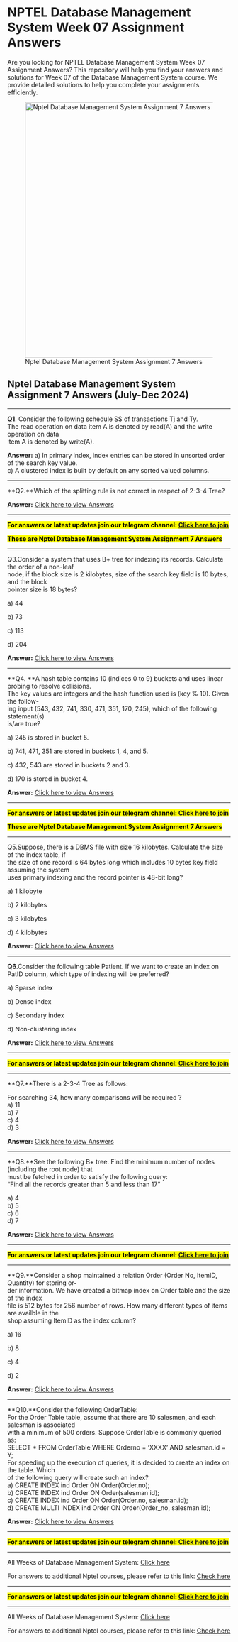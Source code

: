 # NPTEL Database Management System Week 07 Assignment Answers

Are you looking for NPTEL Database Management System Week 07 Assignment Answers? This repository will help you find your answers and solutions for Week 07 of the Database Management System course. We provide detailed solutions to help you complete your assignments efficiently.


<figure class="aligncenter size-large is-resized"><img decoding="async" width="1024" height="576" src="https://progiez.com/wp-content/uploads/2024/09/Data-Base-Management-System-Nptel-Week-7-Assignment-Answer-and-solution-Swayam-Platform-image-1024x576.webp" alt="Nptel Database Management System Assignment 7 Answers" class="wp-image-13642" title="Nptel Database Management System Assignment 7 Answers 1" srcset="https://progiez.com/wp-content/uploads/2024/09/Data-Base-Management-System-Nptel-Week-7-Assignment-Answer-and-solution-Swayam-Platform-image-1024x576.webp 1024w, https://progiez.com/wp-content/uploads/2024/09/Data-Base-Management-System-Nptel-Week-7-Assignment-Answer-and-solution-Swayam-Platform-image-300x169.webp 300w, https://progiez.com/wp-content/uploads/2024/09/Data-Base-Management-System-Nptel-Week-7-Assignment-Answer-and-solution-Swayam-Platform-image-768x432.webp 768w, https://progiez.com/wp-content/uploads/2024/09/Data-Base-Management-System-Nptel-Week-7-Assignment-Answer-and-solution-Swayam-Platform-image.webp 1280w" sizes="(max-width: 1024px) 100vw, 1024px"><figcaption class="wp-element-caption">Nptel Database Management System Assignment 7 Answers</figcaption></figure>

## **Nptel Database Management System Assignment 7 Answers (July-Dec 2024)**

* * *

**Q1**. Consider the following schedule S$ of transactions Tj and Ty.  
The read operation on data item A is denoted by read(A) and the write operation on data  
item A is denoted by write(A).

**Answer:** a) In primary index, index entries can be stored in unsorted order of the search key value.  
c) A clustered index is built by default on any sorted valued columns.

* * *

**Q2.**Which of the splitting rule is not correct in respect of 2-3-4 Tree?

**Answer:** [Click here to view Answers](https://progiez.com/nptel-database-management-system-assignment-7-answers)
* * *

**<mark class="has-inline-color has-vivid-red-color">For answers or latest updates join our telegram channel:<span> </span><a href="https://telegram.me/nptel_assignments" target="_blank" rel="noreferrer noopener">Click here to join</a></mark>**

**<mark class="has-inline-color has-vivid-red-color">These are Nptel Database Management System Assignment 7 Answers</mark>**

* * *

Q3.Consider a system that uses B+ tree for indexing its records. Calculate the order of a non-leaf  
node, if the block size is 2 kilobytes, size of the search key field is 10 bytes, and the block  
pointer size is 18 bytes?

a) 44

b) 73

c) 113

d) 204

**Answer:** [Click here to view Answers](https://progiez.com/nptel-database-management-system-assignment-7-answers)
* * *

**Q4. **A hash table contains 10 (indices 0 to 9) buckets and uses linear probing to resolve collisions.  
The key values are integers and the hash function used is (key % 10). Given the follow-  
ing input (543, 432, 741, 330, 471, 351, 170, 245), which of the following statement(s)  
is/are true?

a) 245 is stored in bucket 5.

b) 741, 471, 351 are stored in buckets 1, 4, and 5.

c) 432, 543 are stored in buckets 2 and 3.

d) 170 is stored in bucket 4.

**Answer:** [Click here to view Answers](https://progiez.com/nptel-database-management-system-assignment-7-answers)

* * *

**<mark class="has-inline-color has-vivid-red-color">For answers or latest updates join our telegram channel:<span> </span><a href="https://telegram.me/nptel_assignments" target="_blank" rel="noreferrer noopener">Click here to join</a></mark>**

**<mark class="has-inline-color has-vivid-red-color">These are Nptel Database Management System Assignment 7 Answers</mark>**

* * *

Q5.Suppose, there is a DBMS file with size 16 kilobytes. Calculate the size of the index table, if  
the size of one record is 64 bytes long which includes 10 bytes key field assuming the system  
uses primary indexing and the record pointer is 48-bit long?

a) 1 kilobyte

b) 2 kilobytes

c) 3 kilobytes

d) 4 kilobytes

**Answer:** [Click here to view Answers](https://progiez.com/nptel-database-management-system-assignment-7-answers)
* * *

**Q6**.Consider the following table Patient. If we want to create an index on PatID column, which type of indexing will be preferred?

a) Sparse index

b) Dense index

c) Secondary index

d) Non-clustering index

**Answer:** [Click here to view Answers](https://progiez.com/nptel-database-management-system-assignment-7-answers)
* * *

**<mark class="has-inline-color has-vivid-red-color">For answers or latest updates join our telegram channel:<span> </span><a href="https://telegram.me/nptel_assignments" target="_blank" rel="noreferrer noopener">Click here to join</a></mark>**

* * *

**Q7.**There is a 2-3-4 Tree as follows:

For searching 34, how many comparisons will be required ?  
a) 11  
b) 7  
c) 4  
d) 3

**Answer:** [Click here to view Answers](https://progiez.com/nptel-database-management-system-assignment-7-answers)
* * *

**Q8.**See the following B+ tree. Find the minimum number of nodes (including the root node) that  
must be fetched in order to satisfy the following query:  
“Find all the records greater than 5 and less than 17”

a) 4  
b) 5  
c) 6  
d) 7

**Answer:** [Click here to view Answers](https://progiez.com/nptel-database-management-system-assignment-7-answers)
* * *

**<mark class="has-inline-color has-vivid-red-color">For answers or latest updates join our telegram channel:<span> </span><a href="https://telegram.me/nptel_assignments" target="_blank" rel="noreferrer noopener">Click here to join</a></mark>**

* * *

**Q9.**Consider a shop maintained a relation Order (Order No, ItemID, Quantity) for storing or-  
der information. We have created a bitmap index on Order table and the size of the index  
file is 512 bytes for 256 number of rows. How many different types of items are availble in the  
shop assuming ItemID as the index column?

a) 16

b) 8

c) 4

d) 2

**Answer:** [Click here to view Answers](https://progiez.com/nptel-database-management-system-assignment-7-answers)
* * *

**Q10.**Consider the following OrderTable:  
For the Order Table table, assume that there are 10 salesmen, and each salesman is associated  
with a minimum of 500 orders. Suppose OrderTable is commonly queried as:  
SELECT \* FROM OrderTable WHERE Orderno = ‘XXXX’ AND salesman.id = Y;  
For speeding up the execution of queries, it is decided to create an index on the table. Which  
of the following query will create such an index?  
a) CREATE INDEX ind Order ON Order(Order.no);  
b) CREATE INDEX ind Order ON Order(salesman id);  
c) CREATE INDEX ind Order ON Order(Order.no, salesman.id);  
d) CREATE MULTI INDEX ind Order ON Order(Order\_no, salesman id);

**Answer:** [Click here to view Answers](https://progiez.com/nptel-database-management-system-assignment-7-answers)

* * *

**<mark>For answers or latest updates join our telegram channel:<span> </span><a href="https://telegram.me/nptel_assignments" target="_blank" rel="noreferrer noopener">Click here to join</a></mark>**

* * *

All Weeks of Database Management System: [Click here](https://progiez.com/nptel-assignment-answers/nptel-data-base-management-system-answers)

For answers to additional Nptel courses, please refer to this link: [Check here](https://progiez.com/nptel-assignment-answers)

* * *

**<mark class="has-inline-color has-vivid-red-color">For answers or latest updates join our telegram channel:<span> </span><a href="https://telegram.me/nptel_assignments" target="_blank" rel="noreferrer noopener">Click here to join</a></mark>**

* * *

All Weeks of Database Management System: [Click here](https://progiez.com/nptel-assignment-answers/nptel-data-base-management-system-answers)

For answers to additional Nptel courses, please refer to this link: [Check here](https://progiez.com/nptel-assignment-answers)
